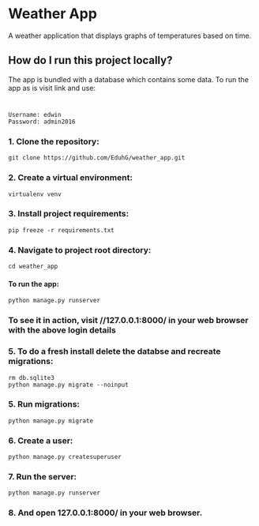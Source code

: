 # Weather App
A weather application that displays graphs of temperatures based on time.

## How do I run this project locally?

The app is bundled with a database which contains some data. To run the app as is visit link and use:
#
    Username: edwin
    Password: admin2016

### 1. Clone the repository:

    git clone https://github.com/EduhG/weather_app.git

### 2. Create a virtual environment:

    virtualenv venv

### 3. Install project requirements:

    pip freeze -r requirements.txt

### 4. Navigate to project root directory:

    cd weather_app

#### To run the app:

    python manage.py runserver

### To see it in action, visit //127.0.0.1:8000/ in your web browser with the above login details

### 5. To do a fresh install delete the databse and recreate migrations:

    rm db.sqlite3
    python manage.py migrate --noinput

### 5. Run migrations:

    python manage.py migrate

### 6. Create a user:

    python manage.py createsuperuser

### 7. Run the server:

    python manage.py runserver

### 8. And open 127.0.0.1:8000/ in your web browser.
